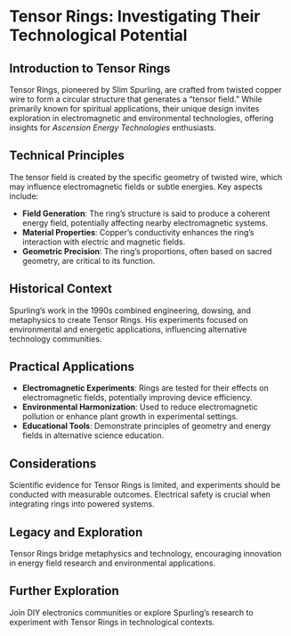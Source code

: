 # Tensor Rings: Investigating Their Technological Potential

## Introduction to Tensor Rings
Tensor Rings, pioneered by Slim Spurling, are crafted from twisted copper wire to form a circular structure that generates a “tensor field.” While primarily known for spiritual applications, their unique design invites exploration in electromagnetic and environmental technologies, offering insights for *Ascension Energy Technologies* enthusiasts.

## Technical Principles
The tensor field is created by the specific geometry of twisted wire, which may influence electromagnetic fields or subtle energies. Key aspects include:
- **Field Generation**: The ring’s structure is said to produce a coherent energy field, potentially affecting nearby electromagnetic systems.
- **Material Properties**: Copper’s conductivity enhances the ring’s interaction with electric and magnetic fields.
- **Geometric Precision**: The ring’s proportions, often based on sacred geometry, are critical to its function.

## Historical Context
Spurling’s work in the 1990s combined engineering, dowsing, and metaphysics to create Tensor Rings. His experiments focused on environmental and energetic applications, influencing alternative technology communities.

## Practical Applications
- **Electromagnetic Experiments**: Rings are tested for their effects on electromagnetic fields, potentially improving device efficiency.
- **Environmental Harmonization**: Used to reduce electromagnetic pollution or enhance plant growth in experimental settings.
- **Educational Tools**: Demonstrate principles of geometry and energy fields in alternative science education.

## Considerations
Scientific evidence for Tensor Rings is limited, and experiments should be conducted with measurable outcomes. Electrical safety is crucial when integrating rings into powered systems.

## Legacy and Exploration
Tensor Rings bridge metaphysics and technology, encouraging innovation in energy field research and environmental applications.

## Further Exploration
Join DIY electronics communities or explore Spurling’s research to experiment with Tensor Rings in technological contexts.